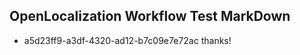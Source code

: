## OpenLocalization Workflow Test MarkDown
* a5d23ff9-a3df-4320-ad12-b7c09e7e72ac thanks!

<!--HONumber=Aug16_HO5-->


